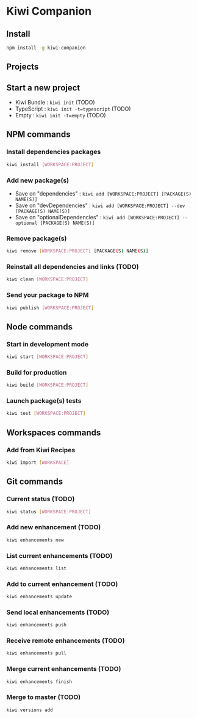
# Kiwi Companion


## Install
```bash
npm install -g kiwi-companion
```


## Projects

## Start a new project
* Kiwi Bundle : `kiwi init` (TODO)
* TypeScript : `kiwi init -t=typescript` (TODO)
* Empty : `kiwi init -t=empty` (TODO)


## NPM commands

### Install dependencies packages
```bash
kiwi install [WORKSPACE:PROJECT]
```

### Add new package(s)
* Save on "dependencies" : `kiwi add [WORKSPACE:PROJECT] [PACKAGE(S) NAME(S)]`
* Save on "devDependencies" : `kiwi add [WORKSPACE:PROJECT] --dev [PACKAGE(S) NAME(S)]`
* Save on "optionalDependencies" : `kiwi add [WORKSPACE:PROJECT] --optional [PACKAGE(S) NAME(S)]`

### Remove package(s)
```bash
kiwi remove [WORKSPACE:PROJECT] [PACKAGE(S) NAME(S)]
```

### Reinstall all dependencies and links (TODO)
```bash
kiwi clean [WORKSPACE:PROJECT]
```

### Send your package to NPM
```bash
kiwi publish [WORKSPACE:PROJECT]
```


## Node commands

### Start in development mode
```bash
kiwi start [WORKSPACE:PROJECT]
```

### Build for production
```bash
kiwi build [WORKSPACE:PROJECT]
```

### Launch package(s) tests
```bash
kiwi test [WORKSPACE:PROJECT]
```


## Workspaces commands

### Add from Kiwi Recipes
```bash
kiwi import [WORKSPACE]
```


## Git commands

### Current status (TODO)
```bash
kiwi status [WORKSPACE:PROJECT]
```

### Add new enhancement (TODO)
```bash
kiwi enhancements new
```

### List current enhancements (TODO)
```bash
kiwi enhancements list
```

### Add to current enhancement (TODO)
```bash
kiwi enhancements update
```

### Send local enhancements (TODO)
```bash
kiwi enhancements push
```

### Receive remote enhancements (TODO)
```bash
kiwi enhancements pull
```

### Merge current enhancements (TODO)
```bash
kiwi enhancements finish
```

### Merge to master (TODO)
```bash
kiwi versions add
```
